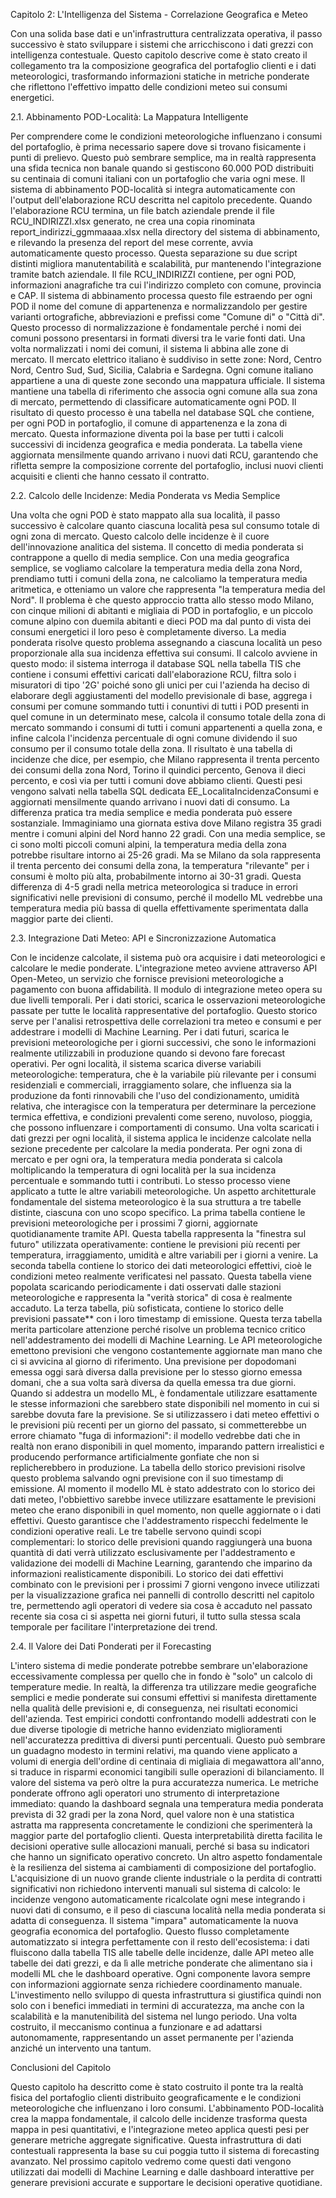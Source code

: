 Capitolo 2: L'Intelligenza del Sistema - Correlazione Geografica e Meteo
 
Con una solida base dati e un'infrastruttura centralizzata operativa, il passo successivo è stato sviluppare i sistemi che arricchiscono i dati grezzi con intelligenza contestuale. Questo capitolo descrive come è stato creato il collegamento tra la composizione geografica del portafoglio clienti e i dati meteorologici, trasformando informazioni statiche in metriche ponderate che riflettono l'effettivo impatto delle condizioni meteo sui consumi energetici.

2.1. Abbinamento POD-Località: La Mappatura Intelligente

Per comprendere come le condizioni meteorologiche influenzano i consumi del portafoglio, è prima necessario sapere dove si trovano fisicamente i punti di prelievo. Questo può sembrare semplice, ma in realtà rappresenta una sfida tecnica non banale quando si gestiscono 60.000 POD distribuiti su centinaia di comuni italiani con un portafoglio che varia ogni mese.
Il sistema di abbinamento POD-località si integra automaticamente con l'output dell'elaborazione RCU descritta nel capitolo precedente. Quando l'elaborazione RCU termina, un file batch aziendale prende il file RCU_INDIRIZZI.xlsx generato, ne crea una copia rinominata report_indirizzi_ggmmaaaa.xlsx nella directory del sistema di abbinamento, e rilevando la presenza del report del mese corrente, avvia automaticamente questo processo. Questa separazione su due script distinti migliora manutentabilità e scalabilità, pur mantenendo l'integrazione tramite batch aziendale.
Il file RCU_INDIRIZZI contiene, per ogni POD, informazioni anagrafiche tra cui l'indirizzo completo con comune, provincia e CAP. Il sistema di abbinamento processa questo file estraendo per ogni POD il nome del comune di appartenenza e normalizzandolo per gestire varianti ortografiche, abbreviazioni e prefissi come "Comune di" o "Città di". Questo processo di normalizzazione è fondamentale perché i nomi dei comuni possono presentarsi in formati diversi tra le varie fonti dati.
Una volta normalizzati i nomi dei comuni, il sistema li abbina alle zone di mercato. Il mercato elettrico italiano è suddiviso in sette zone: Nord, Centro Nord, Centro Sud, Sud, Sicilia, Calabria e Sardegna. Ogni comune italiano appartiene a una di queste zone secondo una mappatura ufficiale. Il sistema mantiene una tabella di riferimento che associa ogni comune alla sua zona di mercato, permettendo di classificare automaticamente ogni POD.
Il risultato di questo processo è una tabella nel database SQL che contiene, per ogni POD in portafoglio, il comune di appartenenza e la zona di mercato. Questa informazione diventa poi la base per tutti i calcoli successivi di incidenza geografica e media ponderata. La tabella viene aggiornata mensilmente quando arrivano i nuovi dati RCU, garantendo che rifletta sempre la composizione corrente del portafoglio, inclusi nuovi clienti acquisiti e clienti che hanno cessato il contratto.

2.2. Calcolo delle Incidenze: Media Ponderata vs Media Semplice

Una volta che ogni POD è stato mappato alla sua località, il passo successivo è calcolare quanto ciascuna località pesa sul consumo totale di ogni zona di mercato. Questo calcolo delle incidenze è il cuore dell'innovazione analitica del sistema.
Il concetto di media ponderata si contrappone a quello di media semplice. Con una media geografica semplice, se vogliamo calcolare la temperatura media della zona Nord, prendiamo tutti i comuni della zona, ne calcoliamo la temperatura media aritmetica, e otteniamo un valore che rappresenta "la temperatura media del Nord". Il problema è che questo approccio tratta allo stesso modo Milano, con cinque milioni di abitanti e migliaia di POD in portafoglio, e un piccolo comune alpino con duemila abitanti e dieci POD ma dal punto di vista dei consumi energetici il loro peso è completamente diverso.
La media ponderata risolve questo problema assegnando a ciascuna località un peso proporzionale alla sua incidenza effettiva sui consumi. Il calcolo avviene in questo modo: il sistema interroga il database SQL nella tabella TIS che contiene i consumi effettivi caricati dall'elaborazione RCU, filtra solo i misuratori di tipo '2G' poiché sono gli unici per cui l'azienda ha deciso di elaborare degli aggiustamenti del modello previsionale di base, aggrega i consumi per comune sommando tutti i conuntivi di tutti i POD presenti in quel comune in un determinato mese, calcola il consumo totale della zona di mercato sommando i consumi di tutti i comuni appartenenti a quella zona, e infine calcola l'incidenza percentuale di ogni comune dividendo il suo consumo per il consumo totale della zona.
Il risultato è una tabella di incidenze che dice, per esempio, che Milano rappresenta il trenta percento dei consumi della zona Nord, Torino il quindici percento, Genova il dieci percento, e così via per tutti i comuni dove abbiamo clienti. Questi pesi vengono salvati nella tabella SQL dedicata EE_LocalitaIncidenzaConsumi e aggiornati mensilmente quando arrivano i nuovi dati di consumo.
La differenza pratica tra media semplice e media ponderata può essere sostanziale. Immaginiamo una giornata estiva dove Milano registra 35 gradi mentre i comuni alpini del Nord hanno 22 gradi. Con una media semplice, se ci sono molti piccoli comuni alpini, la temperatura media della zona potrebbe risultare intorno ai 25-26 gradi. Ma se Milano da sola rappresenta il trenta percento dei consumi della zona, la temperatura "rilevante" per i consumi è molto più alta, probabilmente intorno ai 30-31 gradi. Questa differenza di 4-5 gradi nella metrica meteorologica si traduce in errori significativi nelle previsioni di consumo, perché il modello ML vedrebbe una temperatura media più bassa di quella effettivamente sperimentata dalla maggior parte dei clienti.

2.3. Integrazione Dati Meteo: API e Sincronizzazione Automatica

Con le incidenze calcolate, il sistema può ora acquisire i dati meteorologici e calcolare le medie ponderate. L'integrazione meteo avviene attraverso API Open-Meteo, un servizio che fornisce previsioni meteorologiche a pagamento con buona affidabilità.
Il modulo di integrazione meteo opera su due livelli temporali. Per i dati storici, scarica le osservazioni meteorologiche passate per tutte le località rappresentative del portafoglio. Questo storico serve per l'analisi retrospettiva delle correlazioni tra meteo e consumi e per addestrare i modelli di Machine Learning. Per i dati futuri, scarica le previsioni meteorologiche per i giorni successivi, che sono le informazioni realmente utilizzabili in produzione quando si devono fare forecast operativi.
Per ogni località, il sistema scarica diverse variabili meteorologiche: temperatura, che è la variabile più rilevante per i consumi residenziali e commerciali, irraggiamento solare, che influenza sia la produzione da fonti rinnovabili che l'uso del condizionamento, umidità relativa, che interagisce con la temperatura per determinare la percezione termica effettiva, e condizioni prevalenti come sereno, nuvoloso, pioggia, che possono influenzare i comportamenti di consumo.
Una volta scaricati i dati grezzi per ogni località, il sistema applica le incidenze calcolate nella sezione precedente per calcolare la media ponderata. Per ogni zona di mercato e per ogni ora, la temperatura media ponderata si calcola moltiplicando la temperatura di ogni località per la sua incidenza percentuale e sommando tutti i contributi. Lo stesso processo viene applicato a tutte le altre variabili meteorologiche.
Un aspetto architetturale fondamentale del sistema meteorologico è la sua struttura a tre tabelle distinte, ciascuna con uno scopo specifico. La prima tabella contiene le previsioni meteorologiche per i prossimi 7 giorni, aggiornate quotidianamente tramite API. Questa tabella rappresenta la "finestra sul futuro" utilizzata operativamente: contiene le previsioni più recenti per temperatura, irraggiamento, umidità e altre variabili per i giorni a venire. La seconda tabella contiene lo storico dei dati meteorologici effettivi, cioè le condizioni meteo realmente verificatesi nel passato. Questa tabella viene popolata scaricando periodicamente i dati osservati dalle stazioni meteorologiche e rappresenta la "verità storica" di cosa è realmente accaduto. La terza tabella, più sofisticata, contiene lo storico delle previsioni passate** con i loro timestamp di emissione.
Questa terza tabella merita particolare attenzione perché risolve un problema tecnico critico nell'addestramento dei modelli di Machine Learning. Le API meteorologiche emettono previsioni che vengono costantemente aggiornate man mano che ci si avvicina al giorno di riferimento. Una previsione per dopodomani emessa oggi sarà diversa dalla previsione per lo stesso giorno emessa domani, che a sua volta sarà diversa da quella emessa tra due giorni. Quando si addestra un modello ML, è fondamentale utilizzare esattamente le stesse informazioni che sarebbero state disponibili nel momento in cui si sarebbe dovuta fare la previsione. Se si utilizzassero i dati meteo effettivi o le previsioni più recenti per un giorno del passato, si commetterebbe un errore chiamato "fuga di informazioni": il modello vedrebbe dati che in realtà non erano disponibili in quel momento, imparando pattern irrealistici e producendo performance artificialmente gonfiate che non si replicherebbero in produzione.
La tabella dello storico previsioni risolve questo problema salvando ogni previsione con il suo timestamp di emissione. Al momento il modello ML è stato addestrato con lo storico dei dati meteo, l'obbiettivo sarebbe invece utilizzare esattamente le previsioni meteo che erano disponibili in quel momento, non quelle aggiornate o i dati effettivi. Questo garantisce che l'addestramento rispecchi fedelmente le condizioni operative reali.
Le tre tabelle servono quindi scopi complementari: lo storico delle previsioni quando raggiungerà una buona quantità di dati verrà utilizzato esclusivamente per l'addestramento e validazione dei modelli di Machine Learning, garantendo che imparino da informazioni realisticamente disponibili. Lo storico dei dati effettivi combinato con le previsioni per i prossimi 7 giorni vengono invece utilizzati per la visualizzazione grafica nei pannelli di controllo descritti nel capitolo tre, permettendo agli operatori di vedere sia cosa è accaduto nel passato recente sia cosa ci si aspetta nei giorni futuri, il tutto sulla stessa scala temporale per facilitare l'interpretazione dei trend.

2.4. Il Valore dei Dati Ponderati per il Forecasting



L'intero sistema di medie ponderate potrebbe sembrare un'elaborazione eccessivamente complessa per quello che in fondo è "solo" un calcolo di temperature medie. In realtà, la differenza tra utilizzare medie geografiche semplici e medie ponderate sui consumi effettivi si manifesta direttamente nella qualità delle previsioni e, di conseguenza, nei risultati economici dell'azienda.
Test empirici condotti confrontando modelli addestrati con le due diverse tipologie di metriche hanno evidenziato miglioramenti nell'accuratezza predittiva di diversi punti percentuali. Questo può sembrare un guadagno modesto in termini relativi, ma quando viene applicato a volumi di energia dell'ordine di centinaia di migliaia di megawattora all'anno, si traduce in risparmi economici tangibili sulle operazioni di bilanciamento.
Il valore del sistema va però oltre la pura accuratezza numerica. Le metriche ponderate offrono agli operatori uno strumento di interpretazione immediato: quando la dashboard segnala una temperatura media ponderata prevista di 32 gradi per la zona Nord, quel valore non è una statistica astratta ma rappresenta concretamente le condizioni che sperimenterà la maggior parte del portafoglio clienti. Questa interpretabilità diretta facilita le decisioni operative sulle allocazioni manuali, perché si basa su indicatori che hanno un significato operativo concreto.
Un altro aspetto fondamentale è la resilienza del sistema ai cambiamenti di composizione del portafoglio. L'acquisizione di un nuovo grande cliente industriale o la perdita di contratti significativi non richiedono interventi manuali sul sistema di calcolo: le incidenze vengono automaticamente ricalcolate ogni mese integrando i nuovi dati di consumo, e il peso di ciascuna località nella media ponderata si adatta di conseguenza. Il sistema "impara" automaticamente la nuova geografia economica del portafoglio.
Questo flusso completamente automatizzato si integra perfettamente con il resto dell'ecosistema: i dati fluiscono dalla tabella TIS alle tabelle delle incidenze, dalle API meteo alle tabelle dei dati grezzi, e da lì alle metriche ponderate che alimentano sia i modelli ML che le dashboard operative. Ogni componente lavora sempre con informazioni aggiornate senza richiedere coordinamento manuale.
L'investimento nello sviluppo di questa infrastruttura si giustifica quindi non solo con i benefici immediati in termini di accuratezza, ma anche con la scalabilità e la manutenibilità del sistema nel lungo periodo. Una volta costruito, il meccanismo continua a funzionare e ad adattarsi autonomamente, rappresentando un asset permanente per l'azienda anziché un intervento una tantum.

Conclusioni del Capitolo

Questo capitolo ha descritto come è stato costruito il ponte tra la realtà fisica del portafoglio clienti distribuito geograficamente e le condizioni meteorologiche che influenzano i loro consumi. L'abbinamento POD-località crea la mappa fondamentale, il calcolo delle incidenze trasforma questa mappa in pesi quantitativi, e l'integrazione meteo applica questi pesi per generare metriche aggregate significative.
Questa infrastruttura di dati contestuali rappresenta la base su cui poggia tutto il sistema di forecasting avanzato. Nel prossimo capitolo vedremo come questi dati vengono utilizzati dai modelli di Machine Learning e dalle dashboard interattive per generare previsioni accurate e supportare le decisioni operative quotidiane.

